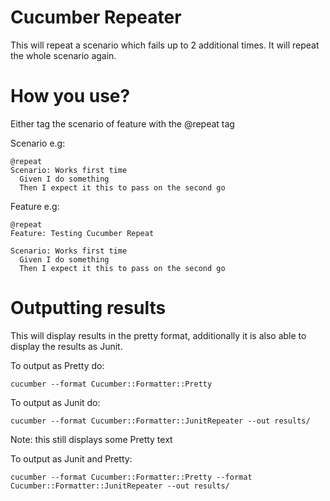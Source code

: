 Cucumber Repeater
===============

This will repeat a scenario which fails up to 2 additional times. It will repeat the whole scenario again.

How you use?
============

Either tag the scenario of feature with the @repeat tag

Scenario e.g:

```
@repeat
Scenario: Works first time
  Given I do something
  Then I expect it this to pass on the second go
```

Feature e.g:

```
@repeat
Feature: Testing Cucumber Repeat

Scenario: Works first time
  Given I do something
  Then I expect it this to pass on the second go
```

Outputting results
============
This will display results in the pretty format, additionally it is also able to display the results as Junit.

To output as Pretty do:

```
cucumber --format Cucumber::Formatter::Pretty
```

To output as Junit do:

```
cucumber --format Cucumber::Formatter::JunitRepeater --out results/
```
Note: this still displays some Pretty text


To output as Junit and Pretty:
```
cucumber --format Cucumber::Formatter::Pretty --format Cucumber::Formatter::JunitRepeater --out results/
```
